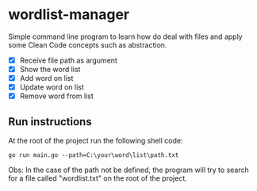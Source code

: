 # wordlist-manager
Simple command line program to learn how do deal with files and apply some Clean Code concepts such as abstraction.

- [x] Receive file path as argument 
- [x] Show the word list
- [x] Add word on list
- [x] Update word on list
- [x] Remove word from list

## Run instructions

At the root of the project run the following shell code:
``` shell
go run main.go --path=C:\your\word\list\path.txt
```

Obs: In the case of the path not be defined, the program will try to search for a file called "wordlist.txt" on the root of the project.
